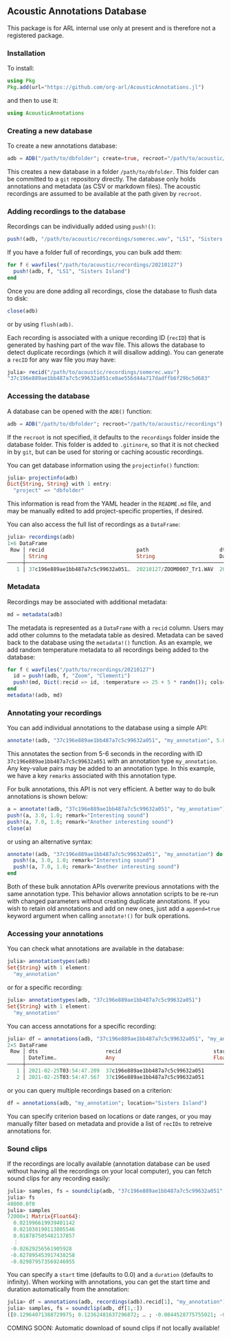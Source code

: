 ## Acoustic Annotations Database

This package is for ARL internal use only at present and is therefore not a registered package.

### Installation

To install:
```julia
using Pkg
Pkg.add(url="https://github.com/org-arl/AcousticAnnotations.jl")
```
and then to use it:
```julia
using AcousticAnnotations
```

### Creating a new database

To create a new annotations database:
```julia
adb = ADB("/path/to/dbfolder"; create=true, recroot="/path/to/acoustic/recordings")
```
This creates a new database in a folder `/path/to/dbfolder`. This folder can be committed to a `git`
repository directly. The database only holds annotations and metadata (as CSV or markdown files).
The acoustic recordings are assumed to be available at the path given by `recroot`.

### Adding recordings to the database

Recordings can be individually added using `push!()`:
```julia
push!(adb, "/path/to/acoustic/recordings/somerec.wav", "LS1", "Sisters Island")
```
If you have a folder full of recordings, you can bulk add them:
```julia
for f ∈ wavfiles("/path/to/acoustic/recordings/20210127")
  push!(adb, f, "LS1", "Sisters Island")
end
```
Once you are done adding all recordings, close the database to flush data to disk:
```julia
close(adb)
```
or by using `flush(adb)`.

Each recording is associated with a unique recording ID (`recID`) that is generated by hashing part of the
wav file. This allows the database to detect duplicate recordings (which it will disallow adding). You can
generate a `recID` for any wav file you may have:
```julia
julia> recid("/path/to/acoustic/recordings/somerec.wav")
"37c196e889ae1bb487a7c5c99632a051ce0ae556d44a717dadffb6f29bc5d683"
```

### Accessing the database

A database can be opened with the `ADB()` function:
```julia
adb = ADB("/path/to/dbfolder"; recroot="/path/to/acoustic/recordings")
```
If the `recroot` is not specified, it defaults to the `recordings` folder inside the database folder.
This folder is added to `.gitinore`, so that it is not checked in by `git`, but can be used for storing
or caching acoustic recordings.

You can get database information using the `projectinfo()` function:
```julia
julia> projectinfo(adb)
Dict{String, String} with 1 entry:
  "project" => "dbfolder"
```
This information is read from the YAML header in the `README.md` file, and may be manually edited to
add project-specific properties, if desired.

You can also access the full list of recordings as a `DataFrame`:
```julia
julia> recordings(adb)
1×6 DataFrame
 Row │ recid                              path                       dts                  duration  device  location
     │ String                             String                     DateTime…            Float64   String  String
─────┼───────────────────────────────────────────────────────────────────────────────────────────────────────────────
   1 │ 37c196e889ae1bb487a7c5c99632a051…  20210127/ZOOM0007_Tr1.WAV  2021-01-03T19:23:40   6821.57  LS1     Sisters Island
```

### Metadata

Recordings may be associated with additional metadata:
```julia
md = metadata(adb)
```
The metadata is represented as a `DataFrame` with a `recid` column. Users may add other columns to the metadata
table as desired. Metadata can be saved back to the database using the `metadata!()` function. As an example, we
add random temperature metadata to all recordings being added to the database:
```julia
for f ∈ wavfiles("/path/to/recordings/20210127")
  id = push!(adb, f, "Zoom", "Clementi")
  push!(md, Dict(:recid => id, :temperature => 25 + 5 * randn()); cols=:union)
end
metadata!(adb, md)
```

### Annotating your recordings

You can add individual annotations to the database using a simple API:
```julia
annotate!(adb, "37c196e889ae1bb487a7c5c99632a051", "my_annotation", 5.0, 1.0; remarks="interesting sound")
```
This annotates the section from 5-6 seconds in the recording with ID `37c196e889ae1bb487a7c5c99632a051` with
an annotation type `my_annotation`. Any key-value pairs may be added to an annotation type. In this example,
we have a key `remarks` associated with this annotation type.

For bulk annotations, this API is not very efficient. A better way to do bulk annotations is shown below:
```julia
a = annotate!(adb, "37c196e889ae1bb487a7c5c99632a051", "my_annotation")
push!(a, 3.0, 1.0; remark="Interesting sound")
push!(a, 7.0, 1.0; remark="Another interesting sound")
close(a)
```
or using an alternative syntax:
```julia
annotate!(adb, "37c196e889ae1bb487a7c5c99632a051", "my_annotation") do a
  push!(a, 3.0, 1.0; remark="Interesting sound")
  push!(a, 7.0, 1.0; remark="Another interesting sound")
end
```

Both of these bulk annotation APIs overwrite previous annotations with the same annotation type. This behavior
allows annotation scripts to be re-run with changed parameters without creating duplicate annotations. If you
wish to retain old annotations and add on new ones, just add a `append=true` keyword argument when calling
`annotate!()` for bulk operations.

### Accessing your annotations

You can check what annotations are available in the database:
```julia
julia> annotationtypes(adb)
Set{String} with 1 element:
  "my_annotation"
```
or for a specific recording:
```julia
julia> annotationtypes(adb, "37c196e889ae1bb487a7c5c99632a051")
Set{String} with 1 element:
  "my_annotation"
```
You can access annotations for a specific recording:
```julia
julia> df = annotations(adb, "37c196e889ae1bb487a7c5c99632a051", "my_annotation")
2×5 DataFrame
 Row │ dts                      recid                              start    duration  remark
     │ DateTime…                Any                                Float64  Float64   String?
─────┼──────────────────────────────────────────────────────────────────────────────────────────────────────────
   1 │ 2021-02-25T03:54:47.209  37c196e889ae1bb487a7c5c99632a051       3.0       1.0  Interesting sound
   2 │ 2021-02-25T03:54:47.567  37c196e889ae1bb487a7c5c99632a051       7.0       1.0  Another interesting sound
```
or you can query multiple recordings based on a criterion:
```julia
df = annotations(adb, "my_annotation"; location="Sisters Island")
```
You can specify criterion based on locations or date ranges, or you may manually filter based on metadata and
provide a list of `recIDs` to retreive annotations for.

### Sound clips

If the recordings are locally available (annotation database can be used without having all the recordings on
your local computer), you can fetch sound clips for any recording easily:
```julia
julia> samples, fs = soundclip(adb, "37c196e889ae1bb487a7c5c99632a051"; duration=1.5);
julia> fs
48000.0f0
julia> samples
72000×1 Matrix{Float64}:
  0.021996619939401142
  0.021030190113805546
  0.018787505482137857
  ⋮
 -0.02629256561905928
 -0.027895453917438258
 -0.029879573569246955
```
You can specify a `start` time (defaults to 0.0) and a `duration` (defaults to infinity). When working with annotations,
you can get the start time and duration automatically from the annotation:
```julia
julia> df = annotations(adb, recordings(adb).recid[1], "my_annotation");
julia> samples, fs = soundclip(adb, df[1,:])
([0.12964071388729975; 0.12362481637296872; … ; -0.0844528775755021; -0.08288086448679739], 48000.0f0)
```

COMING SOON: Automatic download of sound clips if not locally available!
